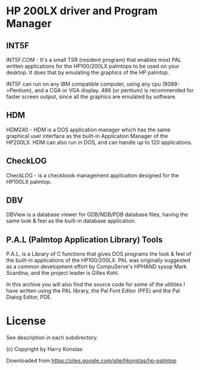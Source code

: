 # HP 200LX driver and Program Manager

## INT5F

INT5F.COM - It's a small TSR (resident program) that enables most
PAL written applications for the HP100/200LX palmtops
to be used on your desktop. It does that by emulating
the graphics of the HP palmtop.

INT5F can run on any IBM compatible computer, using any
cpu (8088->Pentium), and a CGA or VGA display. 486
(or pentium) is recommended for faster screen output,
since all the graphics are emulated by software.

## HDM

HDM240 - HDM is a DOS application manager which has the same
graphical user interface as the built-in Application
Manager of the HP200LX. HDM can also run in DOS, and can
handle up to 120 applications.

## CheckLOG

CheckLOG - is a checkbook management application designed for
the HP100LX palmtop.

## DBV

DBView is a database viewer for GDB/NDB/PDB database
files, having the same look & feel as the built-in
database application.


## P.A.L  (Palmtop Application Library) Tools

P.A.L. is a Library of C functions that gives DOS programs the look & feel
of the built-in applications of the HP100/200LX. PAL was originally
suggested as a common development effort by CompuServe's HPHAND sysop
Mark Scardina, and the project leader is Gilles Kohl.

In this archive you will also find the source code for some of the
utilities I have written using the PAL library, the Pal Font Editor
(PFE) and the Pal Dialog Editor, PDE.

# License 

See description in each subdirectory.

(c) Copyright by Harry Konstas

Downloaded from https://sites.google.com/site/hkonstas/hp-palmtop